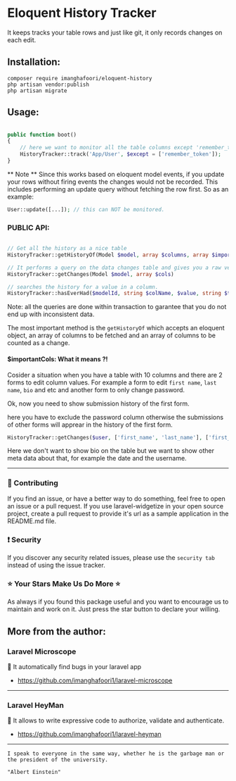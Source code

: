 # Eloquent History Tracker

It keeps tracks your table rows and just like git, it only records changes on each edit.

## Installation:
```
composer require imanghafoori/eloquent-history
php artisan vendor:publish
php artisan migrate
```

## Usage:
```php

public function boot()
{
    // here we want to monitor all the table columns except 'remember_token'
    HistoryTracker::track('App/User', $except = ['remember_token']);
}

```

** Note ** Since this works based on eloquent model events, if you update your rows without firing events the changes would not be recorded.
This includes performing an update query without fetching the row first.
So as an example:
```php
User::update([...]); // this can NOT be monitored.
```

### PUBLIC API:

```php

// Get all the history as a nice table
HistoryTracker::getHistoryOf(Model $model, array $columns, array $importantCols = [])

// It performs a query on the data changes table and gives you a raw version of changes.
HistoryTracker::getChanges(Model $model, array $cols)

// searches the history for a value in a column.
HistoryTracker::hasEverHad($modelId, string $colName, $value, string $tableName)

```

Note: all the queries are done within transaction to garantee that you do not end up with inconsistent data.

The most important method is the `getHistoryOf` which accepts an eloquent object, an array of columns to be fetched and an array of columns to be counted as a change.

#### $importantCols: What it means ?!

Cosider a situation when you have a table with 10 columns and there are 2 forms to edit column values.
For example a form to edit `first name`, `last name`, `bio` and etc and another form to only change password.

Ok, now you need to show submission history of the first form.

here you have to exclude the password column otherwise the submissions of other forms will apprear in the history of the first form.

```php
HistoryTracker::getChanges($user, ['first_name', 'last_name'], ['first_name', 'last_name', 'bio']);
```

Here we don't want to show bio on the table but we want to show other meta data about that, for example the date and the username.



--------------------

### :raising_hand: Contributing 
If you find an issue, or have a better way to do something, feel free to open an issue or a pull request.
If you use laravel-widgetize in your open source project, create a pull request to provide it's url as a sample application in the README.md file. 


### :exclamation: Security
If you discover any security related issues, please use the `security tab` instead of using the issue tracker.


### :star: Your Stars Make Us Do More :star:
As always if you found this package useful and you want to encourage us to maintain and work on it. Just press the star button to declare your willing.



## More from the author:

### Laravel Microscope

:gem: It automatically find bugs in your laravel app

- https://github.com/imanghafoori1/laravel-microscope

-------------

### Laravel HeyMan

:gem: It allows to write expressive code to authorize, validate and authenticate.

- https://github.com/imanghafoori1/laravel-heyman

--------------

<p align="center">
  
    I speak to everyone in the same way, whether he is the garbage man or the president of the university.
    
    "Albert Einstein"
    
</p>


